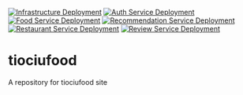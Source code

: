 [![Infrastructure Deployment](https://github.com/cantdocpp/tiociufood/actions/workflows/deploy-infra.yml/badge.svg)](https://github.com/cantdocpp/tiociufood/actions/workflows/deploy-infra.yml) [![Auth Service Deployment](https://github.com/cantdocpp/tiociufood/actions/workflows/deploy-auth.yml/badge.svg)](https://github.com/cantdocpp/tiociufood/actions/workflows/deploy-auth.yml) [![Food Service Deployment](https://github.com/cantdocpp/tiociufood/actions/workflows/deploy-food.yml/badge.svg)](https://github.com/cantdocpp/tiociufood/actions/workflows/deploy-food.yml) [![Recommendation Service Deployment](https://github.com/cantdocpp/tiociufood/actions/workflows/deploy-recommendation.yml/badge.svg)](https://github.com/cantdocpp/tiociufood/actions/workflows/deploy-recommendation.yml) [![Restaurant Service Deployment](https://github.com/cantdocpp/tiociufood/actions/workflows/deploy-restaurant.yml/badge.svg)](https://github.com/cantdocpp/tiociufood/actions/workflows/deploy-restaurant.yml) [![Review Service Deployment](https://github.com/cantdocpp/tiociufood/actions/workflows/deploy-review.yml/badge.svg)](https://github.com/cantdocpp/tiociufood/actions/workflows/deploy-review.yml)

# tiociufood
A repository for tiociufood site 
